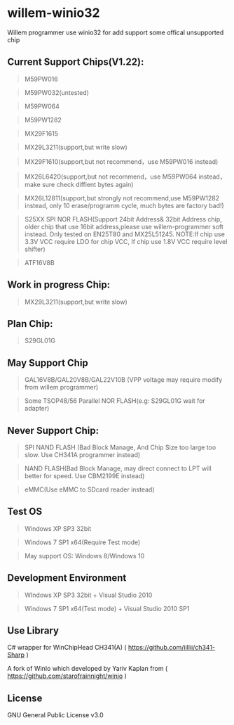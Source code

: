 # willem-winio32
Willem programmer use winio32 for add support some offical unsupported chip

## Current Support Chips(V1.22):

>M59PW016

>M59PW032(untested)

>M59PW064

>M59PW1282

>MX29F1615

>MX29L3211(support,but write slow)

>MX29F1610(support,but not recommend，use M59PW016 instead)

>MX26L6420(support,but not recommend，use M59PW064 instead，make sure check diffient bytes again)

>MX26L12811(support,but strongly not recommend,use M59PW1282 instead, only 10 erase/programm cycle, much bytes are factory bad!)

>S25XX SPI NOR FLASH(Support 24bit Address& 32bit Address chip, older chip that use 16bit address,please use willem-programmer soft instead. Only tested on EN25T80 and MX25L51245. NOTE:If chip use 3.3V VCC require LDO for chip VCC, If chip use 1.8V VCC require level shifter)

>ATF16V8B

## Work in progress Chip:

>MX29L3211(support,but write slow)


## Plan Chip:

>S29GL01G

## May Support Chip

>GAL16V8B/GAL20V8B/GAL22V10B (VPP voltage may require modify from willem programmer)

>Some TSOP48/56 Parallel NOR FLASH(e.g: S29GL01G wait for adapter)

## Never Support Chip:

>SPI NAND FLASH (Bad Block Manage, And Chip Size too large too slow. Use CH341A programmer instead)

>NAND FLASH(Bad Block Manage, may direct connect to LPT will better for speed. Use CBM2199E instead)

>eMMC(Use eMMC to SDcard reader instead)

## Test OS

>Windows XP SP3 32bit

>Windows 7 SP1 x64(Require Test mode)

>May support OS: Windows 8/Windows 10

## Development Environment
>WIndows XP SP3 32bit + Visual Studio 2010

>Windows 7 SP1 x64(Test mode) + Visual Studio 2010 SP1

## Use Library
C# wrapper for WinChipHead CH341(A) ( https://github.com/iillii/ch341-Sharp )

A fork of WinIo which developed by Yariv Kaplan from ( https://github.com/starofrainnight/winio )

## License

GNU General Public License v3.0